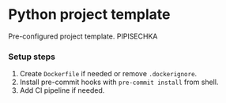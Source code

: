 # Python project template
Pre-configured project template.
PIPISECHKA
### Setup steps
1. Create `Dockerfile` if needed or remove `.dockerignore`.
1. Install pre-commit hooks with `pre-commit install` from shell.
1. Add CI pipeline if needed.
